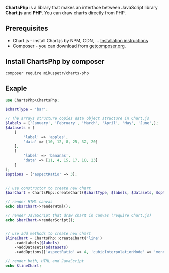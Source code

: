 **ChartsPhp** is a library that makes an interface between JavaScript library **Chart.js** and **PHP**. You can draw charts directly from PHP.
## Prerequisites
- Chart.js - install Chart.js by NPM, CDN, ... [Installation instructions](https://www.chartjs.org/docs/latest/getting-started/installation.html)
- Composer - you can download from [getcomposer.org](http://getcomposer.org).

## Install ChartsPhp by composer
```
composer require mikuspetr/charts-php
```

## Exaple
```php
use ChartsPhp\ChartsPhp;

$chartType = 'bar';

// The arrays structure copies data object structure in Chart.js
$labels = ['January', 'February', 'March', 'April', 'May', 'June',];
$datasets = [
    [
        'label' => 'apples',
        'data' => [10, 12, 8, 25, 32, 20]
    ],
    [
        'label' => 'bananas',
        'data' => [11, 4, 15, 17, 10, 23]
    ]
];
$options = ['aspectRatio' => 3];


// use constructor to create new chart
$barChart = ChartsPhp::createChart($chartType, $labels, $datasets, $options);

// render HTML canvas
echo $barChart->renderHtml();

// render JavaScript that draw chart in canvas (require Chart.js)
echo $barChart->renderScript();


// use add methods to create new chart
$lineChart = ChartsPhp::createChart('line')
    ->addLabels($labels)
    ->addDatasets($datasets)
    ->addOptions(['aspectRatio' => 4, 'cubicInterpolationMode' => 'monotone']);

// render both, HTML and JavaScript
echo $lineChart;
```